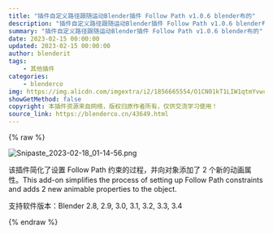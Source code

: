 ```yaml
---
title: "插件自定义路径跟随运动Blender插件 Follow Path v1.0.6 blender布的"
description: "插件自定义路径跟随运动Blender插件 Follow Path v1.0.6 blender布的"
summary: "插件自定义路径跟随运动Blender插件 Follow Path v1.0.6 blender布的"
date: 2023-02-15 00:00:00
updated: 2023-02-15 00:00:00
author: blenderit
tags: 
    - 其他插件
categories:
    - blenderco
img: https://img.alicdn.com/imgextra/i2/1856665554/O1CN01kT1LIW1qtmYvwcjLE_!!1856665554.png
showGetMethod: false
copyright: 本插件资源来自网络，版权归原作者所有，仅供交流学习使用！
source_link: https://blenderco.cn/43649.html
---
```


{% raw %}
<p><img class="aligncenter" src="https://img.alicdn.com/imgextra/i2/1856665554/O1CN01kT1LIW1qtmYvwcjLE_!!1856665554.png" alt="Snipaste_2023-02-18_01-14-56.png"></p><p>该插件简化了设置 Follow Path 约束的过程，并向对象添加了 2 个新的动画属性。This add-on simplifies the process of setting up Follow Path constraints and adds 2 new animable properties to the object.</p><p>支持软件版本：Blender 2.8, 2.9, 3.0, 3.1, 3.2, 3.3, 3.4</p>
<div style="display: none">blenderco</div>
{% endraw %}